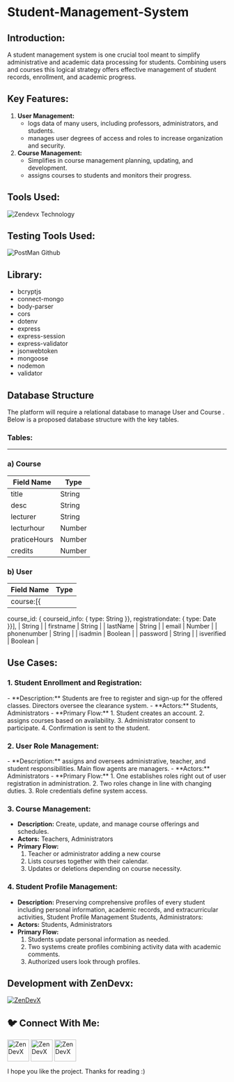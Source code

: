 # Student-Management-System
<h2 align="left"> Introduction:</h2>

A student management system is one crucial tool meant to simplify administrative and academic data processing for students. Combining users and courses this logical strategy offers effective management of student records, enrollment, and academic progress.

<h2 align="left">Key Features:</h2>

1. **User Management:**
    - logs data of many users, including professors, administrators, and students.
    - manages user degrees of access and roles to increase organization and security.
2. **Course Management:**
    - Simplifies in course management planning, updating, and development.
    - assigns courses to students and monitors their progress.

<h2 align="left"> Tools Used:</h2>

![Zendevx Technology](https://github.com/user-attachments/assets/36c979fe-929e-44a4-8958-9c15dc466e35)

<h2 align="left"> Testing Tools Used:</h2>

![PostMan Github](https://github.com/user-attachments/assets/3381c639-715f-40b9-85d3-08384553ee12)

<h2 align="left">Library:</h2>

- bcryptjs
- connect-mongo
- body-parser
- cors
- dotenv
- express
- express-session
- express-validator
- jsonwebtoken
- mongoose
- nodemon
- validator

<h2 align="left">Database Structure</h2>

The platform will require a relational database to manage User and Course . Below is a proposed database structure with the key tables.

<h3 align="left">Tables:</h3>

---

### a) Course

| **Field Name** | **Type** |
| --- | --- |
| title | String |
| desc | String |
| lecturer | String |
| lecturhour | Number |
| praticeHours | Number |
| credits | Number |

### b)  User

| **Field Name** | **Type** |
| --- | --- |
| course:[{
course_id: {
courseid_info: { type: String }},
registrationdate: { type: Date }}], | String |
| firstname | String |
| lastName | String |
| email | Number |
| phonenumber | String |
| isadmin | Boolean |
| password | String |
| isverified | Boolean |





<h2 align="left"> Use Cases: </h2>

<h3 align="left">1. Student Enrollment and Registration:</h3>
- **Description:** Students are free to register and sign-up for the offered classes. Directors oversee the clearance system.
- **Actors:** Students, Administrators
- **Primary Flow:**
    1. Student creates an account.
    2. assigns courses based on availability.
    3. Administrator consent to participate.
    4. Confirmation is sent to the student.

<h3 align="left">2. User Role Management:</h3>
- **Description:** assigns and oversees administrative, teacher, and student responsibilities. Main flow agents are managers.
- **Actors:** Administrators
- **Primary Flow:**
    1. One establishes roles right out of user registration in administration.
    2. Two roles change in line with changing duties.
    3. Role credentials define system access.

<h3 align="left">3. Course Management:</h3>
   
- **Description:** Create, update, and manage course offerings and schedules.
- **Actors:** Teachers, Administrators
- **Primary Flow:**
    1. Teacher or administrator adding a new course
    2. Lists courses together with their calendar.
    3. Updates or deletions depending on course necessity.

<h3 align="left">4. Student Profile Management:</h3>
   
- **Description:** Preserving comprehensive profiles of every student including personal information, academic records, and extracurricular activities, Student Profile Management Students, Administrators:
- **Actors:** Students, Administrators
- **Primary Flow:**
    1. Students update personal information as needed.
    2. Two systems create profiles combining activity data with academic comments.
    3. Authorized users look through profiles.

<h2 align="left">Development with ZenDevx:</h2>

<a href="https://www.zendevx.com/" target="blank"><img align="center" src="https://github.com/user-attachments/assets/7dd7220f-e83c-4490-9ac2-beab3bcf8c35" alt="ZenDevX" height="auto" width="auto" /></a>

<h2 align="left">🐦 Connect With Me:</h2>

<a href="https://www.linkedin.com/company/zendevx/" target="blank"><img align="center" src="https://github.com/user-attachments/assets/9a6080ca-4265-43e5-8652-9454651970a9" alt="ZenDevX" height="50" width="50" /></a>
<a href="https://www.youtube.com/@zendevx" target="blank"><img align="center" src="https://github.com/user-attachments/assets/1beefdd6-fa17-49c9-bde7-e8f30f539b96" alt="ZenDevX" height="50" width="50" /></a>
<a href="https://x.com/IamZenDevX" target="blank"><img align="center" src="https://github.com/user-attachments/assets/f1eeb865-3d23-407a-9a2b-d76b4e85c6dd" alt="ZenDevX" height="50" width="50" /></a>

I hope you like the project. Thanks for reading :)
